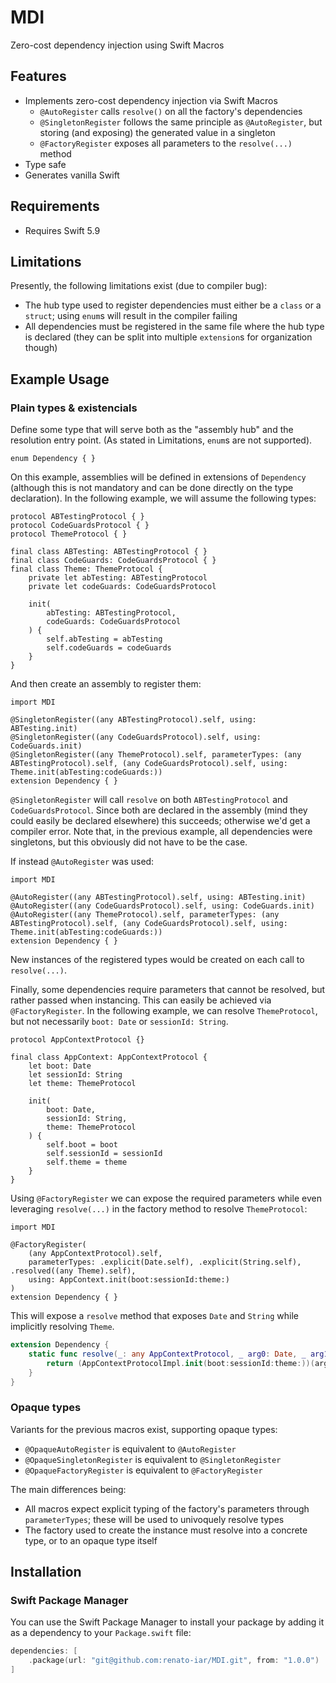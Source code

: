 # MDI
Zero-cost dependency injection using Swift Macros

## Features

- Implements zero-cost dependency injection via Swift Macros
  - `@AutoRegister` calls `resolve()` on all the factory's dependencies
  - `@SingletonRegister` follows the same principle as `@AutoRegister`, but storing (and exposing) the generated value in a singleton
  - `@FactoryRegister` exposes all parameters to the `resolve(...)` method
- Type safe
- Generates vanilla Swift

## Requirements

- Requires Swift 5.9

## Limitations

Presently, the following limitations exist (due to compiler bug):

- The hub type used to register dependencies must either be a `class` or a `struct`; using `enum`s will result in the compiler failing
- All dependencies must be registered in the same file where the hub type is declared (they can be split into multiple `extension`s for organization though)

## Example Usage

### Plain types & existencials

Define some type that will serve both as the "assembly hub" and the resolution entry point.
(As stated in Limitations, `enum`s are not supported).

```
enum Dependency { }
```

On this example, assemblies will be defined in extensions of `Dependency` (although this is not mandatory and can be done directly on the type declaration).
In the following example, we will assume the following types:

```
protocol ABTestingProtocol { }
protocol CodeGuardsProtocol { }
protocol ThemeProtocol { }

final class ABTesting: ABTestingProtocol { }
final class CodeGuards: CodeGuardsProtocol { }
final class Theme: ThemeProtocol {
    private let abTesting: ABTestingProtocol
    private let codeGuards: CodeGuardsProtocol

    init(
        abTesting: ABTestingProtocol,
        codeGuards: CodeGuardsProtocol
    ) {
        self.abTesting = abTesting
        self.codeGuards = codeGuards
    }
}
```

And then create an assembly to register them:

```
import MDI

@SingletonRegister((any ABTestingProtocol).self, using: ABTesting.init)
@SingletonRegister((any CodeGuardsProtocol).self, using: CodeGuards.init)
@SingletonRegister((any ThemeProtocol).self, parameterTypes: (any ABTestingProtocol).self, (any CodeGuardsProtocol).self, using: Theme.init(abTesting:codeGuards:))
extension Dependency { }
```

`@SingletonRegister` will call `resolve` on both `ABTestingProtocol` and `CodeGuardsProtocol`.
Since both are declared in the assembly (mind they could easily be declared elsewhere) this succeeds; otherwise we'd get a compiler error.
Note that, in the previous example, all dependencies were singletons, but this obviously did not have to be the case.

If instead `@AutoRegister` was used:

```
import MDI

@AutoRegister((any ABTestingProtocol).self, using: ABTesting.init)
@AutoRegister((any CodeGuardsProtocol).self, using: CodeGuards.init)
@AutoRegister((any ThemeProtocol).self, parameterTypes: (any ABTestingProtocol).self, (any CodeGuardsProtocol).self, using: Theme.init(abTesting:codeGuards:))
extension Dependency { }
```

New instances of the registered types would be created on each call to `resolve(...)`.

Finally, some dependencies require parameters that cannot be resolved, but rather passed when instancing.
This can easily be achieved via `@FactoryRegister`.
In the following example, we can resolve `ThemeProtocol`, but not necessarily `boot: Date` or `sessionId: String`.

```
protocol AppContextProtocol {}

final class AppContext: AppContextProtocol {
    let boot: Date
    let sessionId: String
    let theme: ThemeProtocol

    init(
        boot: Date,
        sessionId: String,
        theme: ThemeProtocol
    ) {
        self.boot = boot
        self.sessionId = sessionId
        self.theme = theme
    }
}
```

Using `@FactoryRegister` we can expose the required parameters while even leveraging `resolve(...)` in the factory method to resolve `ThemeProtocol`:

```
import MDI

@FactoryRegister(
    (any AppContextProtocol).self,
    parameterTypes: .explicit(Date.self), .explicit(String.self), .resolved((any Theme).self),
    using: AppContext.init(boot:sessionId:theme:)
)
extension Dependency { }
```

This will expose a `resolve` method that exposes `Date` and `String` while  implicitly resolving `Theme`.

```swift
extension Dependency {
    static func resolve(_: any AppContextProtocol, _ arg0: Date, _ arg1: String) -> any AppContextProtocol {
        return (AppContextProtocolImpl.init(boot:sessionId:theme:))(arg0, arg1, Self.resolve())
    }
}
```

### Opaque types

Variants for the previous macros exist, supporting opaque types:

- `@OpaqueAutoRegister` is equivalent to `@AutoRegister`
- `@OpaqueSingletonRegister` is equivalent to `@SingletonRegister`
- `@OpaqueFactoryRegister` is equivalent to `@FactoryRegister`

The main differences being:

- All macros expect explicit typing of the factory's parameters through `parameterTypes`; these will be used to univoquely resolve types
- The factory used to create the instance must resolve into a concrete type, or to an opaque type itself

## Installation

### Swift Package Manager

You can use the Swift Package Manager to install your package by adding it as a dependency to your `Package.swift` file:

```swift
dependencies: [
    .package(url: "git@github.com:renato-iar/MDI.git", from: "1.0.0")
]

